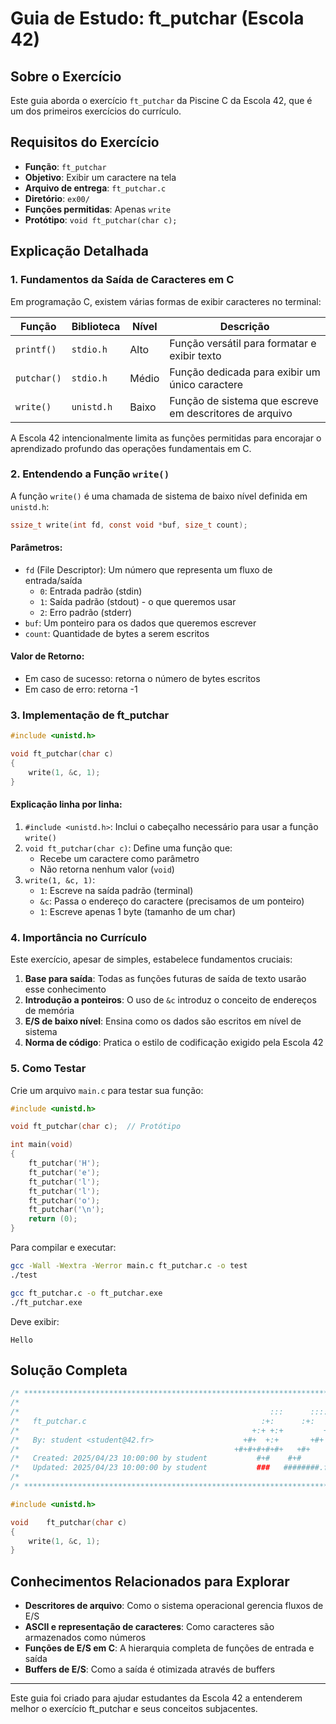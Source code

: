 # Guia de Estudo: ft_putchar (Escola 42)

## Sobre o Exercício

Este guia aborda o exercício `ft_putchar` da Piscine C da Escola 42, que é um dos primeiros exercícios do currículo.

## Requisitos do Exercício

- **Função**: `ft_putchar`
- **Objetivo**: Exibir um caractere na tela
- **Arquivo de entrega**: `ft_putchar.c`
- **Diretório**: `ex00/`
- **Funções permitidas**: Apenas `write`
- **Protótipo**: `void ft_putchar(char c);`

## Explicação Detalhada

### 1. Fundamentos da Saída de Caracteres em C

Em programação C, existem várias formas de exibir caracteres no terminal:

| Função | Biblioteca | Nível | Descrição |
|--------|------------|-------|-----------|
| `printf()` | `stdio.h` | Alto | Função versátil para formatar e exibir texto |
| `putchar()` | `stdio.h` | Médio | Função dedicada para exibir um único caractere |
| `write()` | `unistd.h` | Baixo | Função de sistema que escreve em descritores de arquivo |

A Escola 42 intencionalmente limita as funções permitidas para encorajar o aprendizado profundo das operações fundamentais em C.

### 2. Entendendo a Função `write()`

A função `write()` é uma chamada de sistema de baixo nível definida em `unistd.h`:

```c
ssize_t write(int fd, const void *buf, size_t count);
```

#### Parâmetros:
- `fd` (File Descriptor): Um número que representa um fluxo de entrada/saída
  - `0`: Entrada padrão (stdin)
  - `1`: Saída padrão (stdout) - o que queremos usar
  - `2`: Erro padrão (stderr)
- `buf`: Um ponteiro para os dados que queremos escrever
- `count`: Quantidade de bytes a serem escritos

#### Valor de Retorno:
- Em caso de sucesso: retorna o número de bytes escritos
- Em caso de erro: retorna -1

### 3. Implementação de ft_putchar

```c
#include <unistd.h>

void ft_putchar(char c)
{
    write(1, &c, 1);
}
```

#### Explicação linha por linha:

1. `#include <unistd.h>`: Inclui o cabeçalho necessário para usar a função `write()`
2. `void ft_putchar(char c)`: Define uma função que:
   - Recebe um caractere como parâmetro
   - Não retorna nenhum valor (`void`)
3. `write(1, &c, 1)`:
   - `1`: Escreve na saída padrão (terminal)
   - `&c`: Passa o endereço do caractere (precisamos de um ponteiro)
   - `1`: Escreve apenas 1 byte (tamanho de um char)

### 4. Importância no Currículo

Este exercício, apesar de simples, estabelece fundamentos cruciais:

1. **Base para saída**: Todas as funções futuras de saída de texto usarão esse conhecimento
2. **Introdução a ponteiros**: O uso de `&c` introduz o conceito de endereços de memória
3. **E/S de baixo nível**: Ensina como os dados são escritos em nível de sistema
4. **Norma de código**: Pratica o estilo de codificação exigido pela Escola 42

### 5. Como Testar

Crie um arquivo `main.c` para testar sua função:

```c
#include <unistd.h>

void ft_putchar(char c);  // Protótipo

int main(void)
{
    ft_putchar('H');
    ft_putchar('e');
    ft_putchar('l');
    ft_putchar('l');
    ft_putchar('o');
    ft_putchar('\n');
    return (0);
}
```

Para compilar e executar:
```bash
gcc -Wall -Wextra -Werror main.c ft_putchar.c -o test
./test

gcc ft_putchar.c -o ft_putchar.exe
./ft_putchar.exe

```

Deve exibir:
```
Hello
```

## Solução Completa

```c
/* ************************************************************************** */
/*                                                                            */
/*                                                        :::      ::::::::   */
/*   ft_putchar.c                                       :+:      :+:    :+:   */
/*                                                    +:+ +:+         +:+     */
/*   By: student <student@42.fr>                    +#+  +:+       +#+        */
/*                                                +#+#+#+#+#+   +#+           */
/*   Created: 2025/04/23 10:00:00 by student           #+#    #+#             */
/*   Updated: 2025/04/23 10:00:00 by student           ###   ########.fr       */
/*                                                                            */
/* ************************************************************************** */

#include <unistd.h>

void	ft_putchar(char c)
{
	write(1, &c, 1);
}
```

## Conhecimentos Relacionados para Explorar

- **Descritores de arquivo**: Como o sistema operacional gerencia fluxos de E/S
- **ASCII e representação de caracteres**: Como caracteres são armazenados como números
- **Funções de E/S em C**: A hierarquia completa de funções de entrada e saída
- **Buffers de E/S**: Como a saída é otimizada através de buffers

---

Este guia foi criado para ajudar estudantes da Escola 42 a entenderem melhor o exercício ft_putchar e seus conceitos subjacentes.